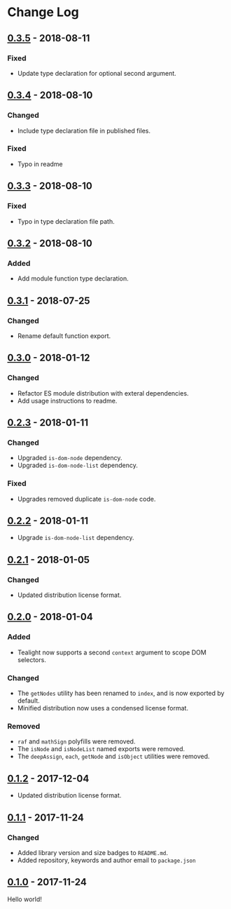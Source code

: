 # Change Log

## [0.3.5] - 2018-08-11

### Fixed

- Update type declaration for optional second argument.

## [0.3.4] - 2018-08-10

### Changed

- Include type declaration file in published files.

### Fixed

- Typo in readme

## [0.3.3] - 2018-08-10

### Fixed

- Typo in type declaration file path.

## [0.3.2] - 2018-08-10

### Added

- Add module function type declaration.

## [0.3.1] - 2018-07-25

### Changed

- Rename default function export.

## [0.3.0] - 2018-01-12

### Changed

- Refactor ES module distribution with exteral dependencies.
- Add usage instructions to readme.

## [0.2.3] - 2018-01-11

### Changed

- Upgraded `is-dom-node` dependency.
- Upgraded `is-dom-node-list` dependency.

### Fixed

- Upgrades removed duplicate `is-dom-node` code.

## [0.2.2] - 2018-01-11

- Upgrade `is-dom-node-list` dependency.

## [0.2.1] - 2018-01-05

### Changed

- Updated distribution license format.

## [0.2.0] - 2018-01-04

### Added

- Tealight now supports a second `context` argument to scope DOM selectors.

### Changed

- The `getNodes` utility has been renamed to `index`, and is now exported by default.
- Minified distribution now uses a condensed license format.

### Removed

- `raf` and `mathSign` polyfills were removed.
- The `isNode` and `isNodeList` named exports were removed.
- The `deepAssign`, `each`, `getNode` and `isObject` utilities were removed.

## [0.1.2] - 2017-12-04

- Updated distribution license format.

## [0.1.1] - 2017-11-24

### Changed

- Added library version and size badges to `README.md`.
- Added repository, keywords and author email to `package.json`

## [0.1.0] - 2017-11-24

Hello world!

[0.3.5]: https://github.com/jlmakes/tealight/compare/0.3.4...0.3.5
[0.3.4]: https://github.com/jlmakes/tealight/compare/0.3.3...0.3.4
[0.3.3]: https://github.com/jlmakes/tealight/compare/0.3.2...0.3.3
[0.3.2]: https://github.com/jlmakes/tealight/compare/0.3.1...0.3.2
[0.3.1]: https://github.com/jlmakes/tealight/compare/0.3.0...0.3.1
[0.3.0]: https://github.com/jlmakes/tealight/compare/0.2.3...0.3.0
[0.2.3]: https://github.com/jlmakes/tealight/compare/0.2.2...0.2.3
[0.2.2]: https://github.com/jlmakes/tealight/compare/0.2.1...0.2.2
[0.2.1]: https://github.com/jlmakes/tealight/compare/0.2.0...0.2.1
[0.2.0]: https://github.com/jlmakes/tealight/compare/0.1.2...0.2.0
[0.1.2]: https://github.com/jlmakes/tealight/compare/0.1.1...0.1.2
[0.1.1]: https://github.com/jlmakes/tealight/compare/0.1.0...0.1.1
[0.1.0]: https://github.com/jlmakes/tealight/tree/0.1.0
